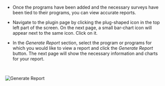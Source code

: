 * Once the programs have been added and the necessary surveys have been tied to their programs, you can view accurate reports.

* Navigate to the plugin page by clicking the plug-shaped icon in the top left part of the screen. On the next page, a small bar-chart icon will appear next to the same icon. Click on it.

* In the _Generate Report_ section, select the program or programs for which you would like to view a report and click the _Generate Report_ button. The next page will show the necessary information and charts for your report.

<br />

![Generate Report](../img/generate-report.png)
